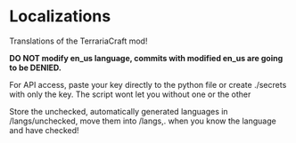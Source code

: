 # Localizations
Translations of the TerrariaCraft mod!

**DO NOT modify en_us language, commits with modified en_us are going to be DENIED.**

For API access, paste your key directly to the python file or create ./secrets with only the key. The script wont let you without one or the other

Store the unchecked, automatically generated languages in /langs/unchecked, move them into /langs,. when you know the language and have checked!
